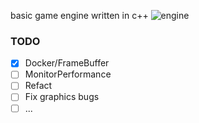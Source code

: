 basic game engine written in c++
![engine](https://i.ibb.co/nzt0zyN/2024-09-02-173213.png)

### TODO
- [x] Docker/FrameBuffer
- [ ] MonitorPerformance
- [ ] Refact
- [ ] Fix graphics bugs
- [ ] ...
